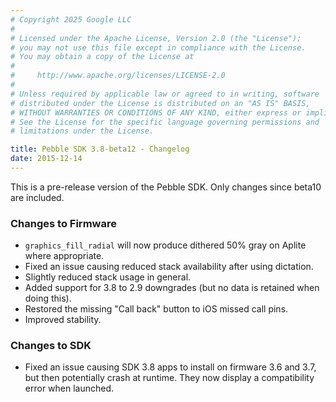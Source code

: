 ```yaml
---
# Copyright 2025 Google LLC
#
# Licensed under the Apache License, Version 2.0 (the "License");
# you may not use this file except in compliance with the License.
# You may obtain a copy of the License at
#
#     http://www.apache.org/licenses/LICENSE-2.0
#
# Unless required by applicable law or agreed to in writing, software
# distributed under the License is distributed on an "AS IS" BASIS,
# WITHOUT WARRANTIES OR CONDITIONS OF ANY KIND, either express or implied.
# See the License for the specific language governing permissions and
# limitations under the License.

title: Pebble SDK 3.8-beta12 - Changelog
date: 2015-12-14
---
```


This is a pre-release version of the Pebble SDK. Only changes since beta10 are included.

### Changes to Firmware

* ``graphics_fill_radial`` will now produce dithered 50% gray on Aplite where appropriate.
* Fixed an issue causing reduced stack availability after using dictation.
* Slightly reduced stack usage in general.
* Added support for 3.8 to 2.9 downgrades (but no data is retained when doing this).
* Restored the missing "Call back" button to iOS missed call pins.
* Improved stability.


### Changes to SDK

* Fixed an issue causing SDK 3.8 apps to install on firmware 3.6 and 3.7, but then
  potentially crash at runtime. They now display a compatibility error when launched.
